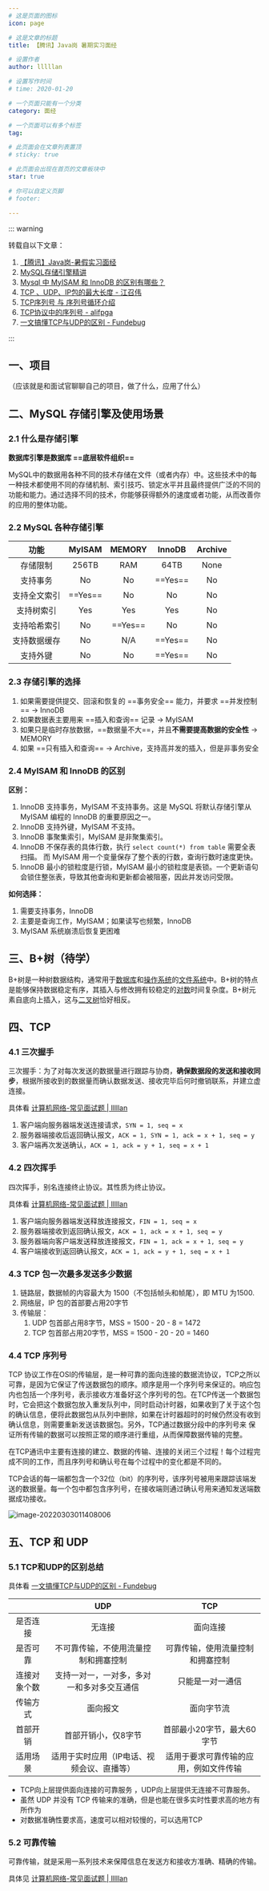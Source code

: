 ```yaml
---
# 这是页面的图标
icon: page

# 这是文章的标题
title: 【腾讯】Java岗 暑期实习面经

# 设置作者
author: lllllan

# 设置写作时间
# time: 2020-01-20

# 一个页面只能有一个分类
category: 面经

# 一个页面可以有多个标签
tag:

# 此页面会在文章列表置顶
# sticky: true

# 此页面会出现在首页的文章板块中
star: true

# 你可以自定义页脚
# footer: 

---
```




::: warning 

转载自以下文章：

1. [【腾讯】Java岗-暑假实习面经](https://www.iamshuaidi.com/2251.html)
2. [MySQL存储引擎精讲](http://c.biancheng.net/view/2418.html)
2. [Mysql 中 MyISAM 和 InnoDB 的区别有哪些？](https://www.zhihu.com/question/20596402/answer/211492971)
2. [TCP 、UDP、IP包的最大长度 - 江召伟](https://www.cnblogs.com/jiangzhaowei/p/9273854.html)
2. [TCP序列号 与 序列号循环介绍](https://www.gingerdoc.com/tcp-seq-and-loop)
2. [TCP协议中的序列号 - alifpga](https://www.cnblogs.com/alifpga/p/7675799.html)
2. [一文搞懂TCP与UDP的区别 - Fundebug](https://www.cnblogs.com/fundebug/p/differences-of-tcp-and-udp.html)

:::



## 一、项目

（应该就是和面试官聊聊自己的项目，做了什么，应用了什么）





## 二、MySQL 存储引擎及使用场景



### 2.1 什么是存储引擎

**数据库引擎是数据库 ==底层软件组织==**

MySQL中的数据用各种不同的技术存储在文件（或者内存）中。这些技术中的每一种技术都使用不同的存储机制、索引技巧、锁定水平并且最终提供广泛的不同的功能和能力。通过选择不同的技术，你能够获得额外的速度或者功能，从而改善你的应用的整体功能。



### 2.2 MySQL 各种存储引擎

|     功能     | MyISAM  | MEMORY  | InnoDB  | Archive |
| :----------: | :-----: | :-----: | :-----: | :-----: |
|   存储限制   |  256TB  |   RAM   |  64TB   |  None   |
|   支持事务   |   No    |   No    | ==Yes== |   No    |
| 支持全文索引 | ==Yes== |   No    |   No    |   No    |
|  支持树索引  |   Yes   |   Yes   |   Yes   |   No    |
| 支持哈希索引 |   No    | ==Yes== |   No    |   No    |
| 支持数据缓存 |   No    |   N/A   | ==Yes== |   No    |
|   支持外键   |   No    |   No    | ==Yes== |   No    |



### 2.3 存储引擎的选择

1. 如果需要提供提交、回滚和恢复的 ==事务安全== 能力，并要求 ==并发控制==  → InnoDB
2. 如果数据表主要用来 ==插入和查询== 记录 → MyISAM
3. 如果只是临时存放数据，==数据量不大==，并且**不需要提高数据的安全性** → MEMORY
4. 如果 ==只有插入和查询== → Archive，支持高并发的插入，但是非事务安全



### 2.4 MyISAM 和 InnoDB 的区别

**区别：**

1. InnoDB 支持事务，MyISAM 不支持事务。这是 MySQL 将默认存储引擎从 MyISAM 编程的 InnoDB 的重要原因之一。
2. InnoDB 支持外键，MyISAM 不支持。
3. InnoDB 事聚集索引，MyISAM 是非聚集索引。
4. InnoDB 不保存表的具体行数，执行 `select count(*) from table` 需要全表扫描。 而 MyISAM 用一个变量保存了整个表的行数，查询行数时速度更快。
5. InnoDB 最小的锁粒度是行锁，MyISAM 最小的锁粒度是表锁。一个更新语句会锁住整张表，导致其他查询和更新都会被阻塞，因此并发访问受限。



**如何选择：**

1. 需要支持事务，InnoDB
2. 主要是查询工作，MyISAM；如果读写也频繁，InnoDB
3. MyISAM 系统崩溃后恢复更困难



## 三、B+树（待学）

B+树是一种树数据结构，通常用于[数据库](https://baike.baidu.com/item/数据库)和[操作系统](https://baike.baidu.com/item/操作系统)的[文件系统](https://baike.baidu.com/item/文件系统)中。B+树的特点是能够保持数据稳定有序，其插入与修改拥有较稳定的[对数](https://baike.baidu.com/item/对数/91326)时间复杂度。B+树元素自底向上插入，这与[二叉树](https://baike.baidu.com/item/二叉树)恰好相反。



## 四、TCP



### 4.1 三次握手

三次握手：为了对每次发送的数据量进行跟踪与协商，**确保数据段的发送和接收同步**，根据所接收到的数据量而确认数据发送、接收完毕后何时撤销联系，并建立虚连接。



具体看 [计算机网络-常见面试题 | lllllan](../../../3-cs-basic/1-network/2-interview-questions/#_2-1-三次握手流程)

1. 客户端向服务器端发送连接请求，`SYN = 1, seq = x`
2. 服务器端接收后返回确认报文，`ACK = 1, SYN = 1, ack = x + 1, seq = y`
3. 客户端再次发送确认，`ACK = 1, ack = y + 1, seq = x + 1`



### 4.2 四次挥手

四次挥手，别名连接终止协议。其性质为终止协议。



具体看 [计算机网络-常见面试题 | lllllan](../../../3-cs-basic/1-network/2-interview-questions/#_3-1-四次挥手流程)

1. 客户端向服务器端发送释放连接报文，`FIN = 1, seq = x`
2. 服务器端接收到返回确认报文，`ACK = 1, ack = x + 1, seq = y`
3. 服务器端向客户端发送释放连接报文，`FIN = 1, ack = x + 1, seq = y`
4. 客户端接收到返回确认报文，`ACK = 1, ack = y + 1, seq = x + 1`



### 4.3 TCP 包一次最多发送多少数据

1. 链路层，数据帧的内容最大为 1500（不包括帧头和帧尾），即 MTU 为1500.
2. 网络层，IP 包的首部要占用20字节
3. 传输层：
    1. UDP 包首部占用8字节，MSS = 1500 - 20 - 8 = 1472
    2. TCP 包首部占用20字节，MSS = 1500 - 20 - 20 = 1460



### 4.4 TCP 序列号

TCP 协议工作在OSI的传输层，是一种可靠的面向连接的数据流协议，TCP之所以可靠，是因为它保证了传送数据包的顺序。顺序是用一个序列号来保证的。响应包内也包括一个序列号，表示接收方准备好这个序列号的包。在TCP传送一个数据包时，它会把这个数据包放入重发队列中，同时启动计时器，如果收到了关于这个包的确认信息，便将此数据包从队列中删除，如果在计时器超时的时候仍然没有收到确认信息，则需要重新发送该数据包。另外，TCP通过数据分段中的序列号来 保证所有传输的数据可以按照正常的顺序进行重组，从而保障数据传输的完整。

在TCP通讯中主要有连接的建立、数据的传输、连接的关闭三个过程！每个过程完成不同的工作，而且序列号和确认号在每个过程中的变化都是不同的。

TCP会话的每一端都包含一个32位（bit）的序列号，该序列号被用来跟踪该端发送的数据量。每一个包中都包含序列号，在接收端则通过确认号用来通知发送端数据成功接收。

![image-20220303011408006](README.assets/image-20220303011408006.png)



## 五、TCP 和 UDP 



### 5.1 TCP和UDP的区别总结

具体看 [一文搞懂TCP与UDP的区别 - Fundebug](https://www.cnblogs.com/fundebug/p/differences-of-tcp-and-udp.html)

|              |                    UDP                     |                  TCP                   |
| :----------: | :----------------------------------------: | :------------------------------------: |
|   是否连接   |                   无连接                   |                面向连接                |
|   是否可靠   |    不可靠传输，不使用流量控制和拥塞控制    |    可靠传输，使用流量控制和拥塞控制    |
| 连接对象个数 | 支持一对一，一对多，多对一和多对多交互通信 |            只能是一对一通信            |
|   传输方式   |                  面向报文                  |               面向字节流               |
|   首部开销   |            首部开销小，仅8字节             |       首部最小20字节，最大60字节       |
|   适用场景   | 适用于实时应用（IP电话、视频会议、直播等） | 适用于要求可靠传输的应用，例如文件传输 |

- TCP向上层提供面向连接的可靠服务 ，UDP向上层提供无连接不可靠服务。
- 虽然 UDP 并没有 TCP 传输来的准确，但是也能在很多实时性要求高的地方有所作为
- 对数据准确性要求高，速度可以相对较慢的，可以选用TCP



### 5.2 可靠传输

可靠传输，就是采用一系列技术来保障信息在发送方和接收方准确、精确的传输。



具体见 [计算机网络-常见面试题 | lllllan](../../../3-cs-basic/1-network/2-interview-questions/#五、tcp协议如何保证可靠传输)
